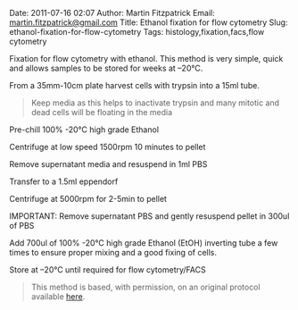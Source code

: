 Date: 2011-07-16 02:07
Author: Martin Fitzpatrick
Email: martin.fitzpatrick@gmail.com
Title: Ethanol fixation for flow cytometry
Slug: ethanol-fixation-for-flow-cytometry
Tags: histology,fixation,facs,flow cytometry

Fixation for flow cytometry with ethanol. This method is very simple, quick and
allows samples to be stored for weeks at –20°C.









From a 35mm-10cm plate harvest cells with trypsin into a 15ml tube.


>Keep media as this helps to inactivate trypsin and many mitotic and dead cells will be floating in the media


Pre-chill  100% -20°C high grade Ethanol



Centrifuge at low speed 1500rpm 10 minutes to pellet



Remove supernatant media and resuspend in 1ml PBS



Transfer to a 1.5ml eppendorf



Centrifuge at 5000rpm for 2-5min to pellet



IMPORTANT: Remove supernatant PBS and gently resuspend pellet in 300ul of PBS



Add 700ul of 100% -20°C high grade Ethanol (EtOH) inverting tube a few times to ensure proper mixing and a good fixing of cells.



Store at –20°C until required for flow cytometry/FACS







>This method is based, with permission, on an original protocol available [here](http://sciencetechblog.com/flow-cytometry-users-guide/).

